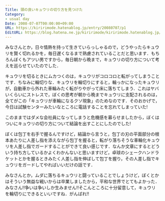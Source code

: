 ```yaml
---
Title: 頭の良いキュウリの切り方を見つけた
Category:
- usual day
Date: 2008-07-07T00:00:00+09:00
URL: https://kiririmode.hatenablog.jp/entry/20080707/p1
EditURL: https://blog.hatena.ne.jp/kiririmode/kiririmode.hatenablog.jp/atom/entry/8454420450078214662
---
```



みなさんとか，日々情熱を持って生きていらっしゃるので，どうやったらキュウリを賢く切れるかを，毎日遅くなるまで熟慮されていることだと思います．もちろんぼくもアツい男ですから，毎日朝から晩まで，キュウリの切り方について考えを巡らせていたのでした．

キュウリを切るときにムカつくのは，キュウリがコロコロと転がってしまうことです．ちなみに輪切りな．キュウリを輪切りにすると，輪っかになったキュウリが，自動車から外れた車輪みたく転がりやがって床に落ちてしまう．これはヤバいくらいにストレスで，ぼくの思考が朝から晩までキュウリに支配されるのは，全てがこの「キュウリが車輪になるクソ現象」のためなのです．そのおかげで，今日は試験センターみたいなところに電話することを忘れてしまっていた!

このままではダメな会社員になってしまうと危機感を募らせましたから，ぼくはついにキュウリの切り方について結論を出すことにしたのでした!

ぼくは包丁を右手で握るんですけど，結論から言うと，包丁の刃の平面部分の根本あたりに人差し指を添えながら包丁を握ると，転がり落ちそうな車輪化キュウリを人差し指でガードすることができて良い感じです．なんか文章にするとどういう持ち方しているかよくわかんないと思いますけど，卓球のシェークハンドラケットとかを握るときみたく人差し指を伸ばして包丁を握り，その人差し指でキュウリをガードしてやればいいだけの話です．

みなさんとか，ムダに落ちるキュウリと闘っていることでしょうけど，ぼくとかはそういう無益な戦いからは卒業しましたから，平和な世界でとてもよかった．みなさん!!争いは争いしか生みません!!そこんところに十分留意して，キュウリを輪切りにできるといいですね．がんばれ!!
